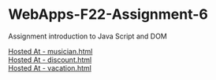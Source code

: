 # WebApps-F22-Assignment-6
Assignment introduction to Java Script and DOM

[Hosted At - musician.html ](https://44-563-web-apps-f22.github.io/44563-webapps-assignment-6-divyashrim11/musician.html ) 
<br>
[Hosted At - discount.html ](https://44-563-web-apps-f22.github.io/44563-webapps-assignment-6-divyashrim11/discount.html ) 
<br>
[Hosted At - vacation.html ](https://44-563-web-apps-f22.github.io/44563-webapps-assignment-6-divyashrim11/vacation.html ) 
<br>